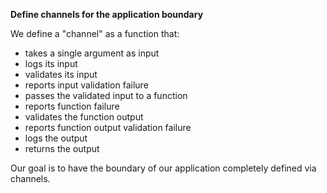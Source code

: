 **Define channels for the application boundary**

We define a "channel" as a function that:

- takes a single argument as input
- logs its input
- validates its input
- reports input validation failure
- passes the validated input to a function
- reports function failure
- validates the function output
- reports function output validation failure
- logs the output
- returns the output

Our goal is to have the boundary of our application completely defined via channels.
